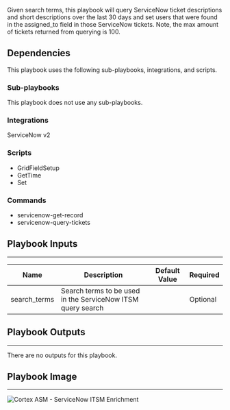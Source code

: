 Given search terms, this playbook will query ServiceNow ticket descriptions and short descriptions over the last 30 days and set users that were found in the assigned_to field in those ServiceNow tickets. Note, the max amount of tickets returned from querying is 100.

## Dependencies

This playbook uses the following sub-playbooks, integrations, and scripts.

### Sub-playbooks

This playbook does not use any sub-playbooks.

### Integrations

ServiceNow v2

### Scripts

* GridFieldSetup
* GetTime
* Set

### Commands

* servicenow-get-record
* servicenow-query-tickets

## Playbook Inputs

---

| **Name** | **Description** | **Default Value** | **Required** |
| --- | --- | --- | --- |
| search_terms | Search terms to be used in the ServiceNow ITSM query search |  | Optional |

## Playbook Outputs

---
There are no outputs for this playbook.

## Playbook Image

---

![Cortex ASM - ServiceNow ITSM Enrichment](../doc_files/Cortex_ASM_-_ServiceNow_ITSM_Enrichment.png)
